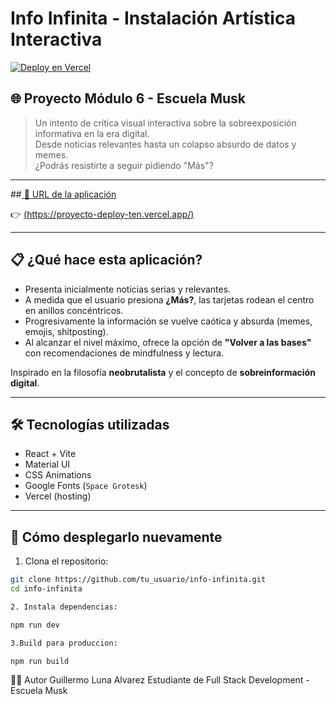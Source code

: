 # Info Infinita - Instalación Artística Interactiva

[![Deploy en Vercel](https://vercel.com/button)](https://vercel.com/)

## 🌐 Proyecto Módulo 6 - Escuela Musk

> Un intento de  crítica visual interactiva sobre la sobreexposición informativa en la era digital.  
> Desde noticias relevantes hasta un colapso absurdo de datos y memes.  
> ¿Podrás resistirte a seguir pidiendo "Más"?

---

##[ 🔗 URL de la aplicación](https://proyecto-deploy-ten.vercel.app/)

👉 [(https://proyecto-deploy-ten.vercel.app/)]((https://proyecto-deploy-ten.vercel.app/))

---

## 📋 ¿Qué hace esta aplicación?

- Presenta inicialmente noticias serias y relevantes.
- A medida que el usuario presiona **¿Más?**, las tarjetas rodean el centro en anillos concéntricos.
- Progresivamente la información se vuelve caótica y absurda (memes, emojis, shitposting).
- Al alcanzar el nivel máximo, ofrece la opción de **"Volver a las bases"** con recomendaciones de mindfulness y lectura.

Inspirado en la filosofía **neobrutalista** y el concepto de **sobreinformación digital**.

---

## 🛠️ Tecnologías utilizadas

- React + Vite
- Material UI
- CSS Animations
- Google Fonts (`Space Grotesk`)
- Vercel (hosting)

---

## 🚀 Cómo desplegarlo nuevamente

1. Clona el repositorio:
```bash
git clone https://github.com/tu_usuario/info-infinita.git
cd info-infinita

2. Instala dependencias: 

npm run dev

3.Build para produccion:

npm run build

```

👨‍🎨 Autor
Guillermo Luna Alvarez
Estudiante de Full Stack Development - Escuela Musk
